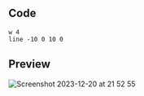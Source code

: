 ## Code
```
w 4
line -10 0 10 0
```
## Preview

![Screenshot 2023-12-20 at 21 52 55](https://github.com/Mistium/Origin-OS/assets/92952823/e0d6b13e-b41c-4478-a630-b868d1d570bb)
